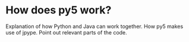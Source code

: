 # How does py5 work?

Explanation of how Python and Java can work together. How py5 makes use of jpype. Point out relevant parts of the code.
